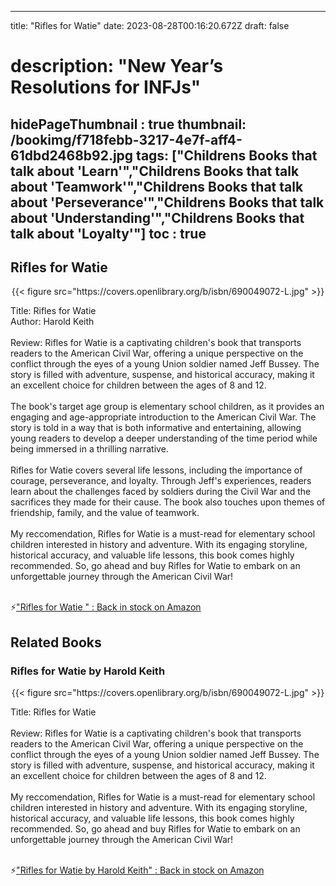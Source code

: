 
---
title: "Rifles for Watie"
date: 2023-08-28T00:16:20.672Z
draft: false
# description: "New Year’s Resolutions for INFJs"
hidePageThumbnail : true
thumbnail: /bookimg/f718febb-3217-4e7f-aff4-61dbd2468b92.jpg
tags: ["Childrens Books that talk about 'Learn'","Childrens Books that talk about 'Teamwork'","Childrens Books that talk about 'Perseverance'","Childrens Books that talk about 'Understanding'","Childrens Books that talk about 'Loyalty'"]
toc : true
---
## Rifles for Watie 

<center>
{{< figure src="https://covers.openlibrary.org/b/isbn/690049072-L.jpg" >}}
</center>

Title: Rifles for Watie</br>
Author: Harold Keith</br></br>
Review: Rifles for Watie is a captivating children's book that transports readers to the American Civil War, offering a unique perspective on the conflict through the eyes of a young Union soldier named Jeff Bussey. The story is filled with adventure, suspense, and historical accuracy, making it an excellent choice for children between the ages of 8 and 12.</br></br>
The book's target age group is elementary school children, as it provides an engaging and age-appropriate introduction to the American Civil War. The story is told in a way that is both informative and entertaining, allowing young readers to develop a deeper understanding of the time period while being immersed in a thrilling narrative.</br></br>
Rifles for Watie covers several life lessons, including the importance of courage, perseverance, and loyalty. Through Jeff's experiences, readers learn about the challenges faced by soldiers during the Civil War and the sacrifices they made for their cause. The book also touches upon themes of friendship, family, and the value of teamwork.</br></br>
My reccomendation, Rifles for Watie is a must-read for elementary school children interested in history and adventure. With its engaging storyline, historical accuracy, and valuable life lessons, this book comes highly recommended. So, go ahead and buy Rifles for Watie to embark on an unforgettable journey through the American Civil War!</br></br>

<p>⚡<a id="aflink" href="https://www.amazon.com/gp/search?ie=UTF8&tag=klayu00-20&linkCode=ur2&linkId=6639bed89a8ad8dd2705e40644eb43d3&camp=1789&creative=9325&index=books&keywords=Rifles for Watie " class="one" target="_blank" title='"Rifles for Watie " : Back in stock on Amazon'>"Rifles for Watie " : Back in stock on Amazon</a></p>

## Related Books
### Rifles for Watie by Harold Keith
<center>
{{< figure src="https://covers.openlibrary.org/b/isbn/690049072-L.jpg" >}}
</center>

Title: Rifles for Watie</br></br>
Review: Rifles for Watie is a captivating children's book that transports readers to the American Civil War, offering a unique perspective on the conflict through the eyes of a young Union soldier named Jeff Bussey. The story is filled with adventure, suspense, and historical accuracy, making it an excellent choice for children between the ages of 8 and 12.</br></br>
My reccomendation, Rifles for Watie is a must-read for elementary school children interested in history and adventure. With its engaging storyline, historical accuracy, and valuable life lessons, this book comes highly recommended. So, go ahead and buy Rifles for Watie to embark on an unforgettable journey through the American Civil War!</br></br>

<p>⚡<a id="aflink" href="https://www.amazon.com/gp/search?ie=UTF8&tag=klayu00-20&linkCode=ur2&linkId=6639bed89a8ad8dd2705e40644eb43d3&camp=1789&creative=9325&index=books&keywords=Rifles for Watie by Harold Keith" class="one" target="_blank" title='"Rifles for Watie by Harold Keith" : Back in stock on Amazon'>"Rifles for Watie by Harold Keith" : Back in stock on Amazon</a></p>
